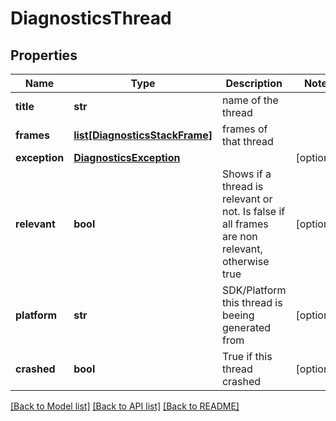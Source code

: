 # DiagnosticsThread

## Properties
Name | Type | Description | Notes
------------ | ------------- | ------------- | -------------
**title** | **str** | name of the thread | 
**frames** | [**list[DiagnosticsStackFrame]**](DiagnosticsStackFrame.md) | frames of that thread | 
**exception** | [**DiagnosticsException**](DiagnosticsException.md) |  | [optional] 
**relevant** | **bool** | Shows if a thread is relevant or not. Is false if all frames are non relevant, otherwise true | [optional] 
**platform** | **str** | SDK/Platform this thread is beeing generated from | [optional] 
**crashed** | **bool** | True if this thread crashed | [optional] 

[[Back to Model list]](../README.md#documentation-for-models) [[Back to API list]](../README.md#documentation-for-api-endpoints) [[Back to README]](../README.md)

